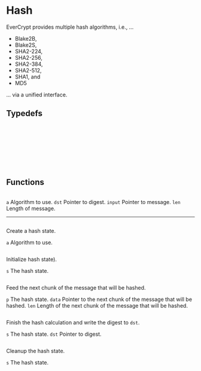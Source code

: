 <!-- Note: There seems to be an easier API, i.e., one the one without `_Incremental`.
However, it doesnt't seem to accept variable length chunks. That's why this one is described here. -->

# Hash

EverCrypt provides multiple hash algorithms, i.e., ...

* Blake2B,
* Blake2S,
* SHA2-224,
* SHA2-256,
* SHA2-384,
* SHA2-512,
* SHA1, and
* MD5

... via a unified interface.

## Typedefs

```{doxygendefine} Spec_Hash_Definitions_SHA2_224
```

```{doxygendefine} Spec_Hash_Definitions_SHA2_256
```

```{doxygendefine} Spec_Hash_Definitions_SHA2_384
```

```{doxygendefine} Spec_Hash_Definitions_SHA2_512
```

```{doxygendefine} Spec_Hash_Definitions_SHA1
```

```{doxygendefine} Spec_Hash_Definitions_MD5
```

```{doxygendefine} Spec_Hash_Definitions_Blake2S
```

```{doxygendefine} Spec_Hash_Definitions_Blake2B
```

```{doxygentypedef} EverCrypt_Hash_Incremental_hash_state
```

## Functions

<!-- EverCrypt_Hash_string_of_alg, EverCrypt_Hash_uu___is_MD5_s, EverCrypt_Hash_uu___is_SHA1_s, EverCrypt_Hash_uu___is_SHA2_224_s, EverCrypt_Hash_uu___is_SHA2_256_s, EverCrypt_Hash_uu___is_SHA2_384_s, EverCrypt_Hash_uu___is_SHA2_512_s, EverCrypt_Hash_uu___is_Blake2S_s, EverCrypt_Hash_uu___is_Blake2S_128_s, EverCrypt_Hash_uu___is_Blake2B_s, EverCrypt_Hash_uu___is_Blake2B_256_s, EverCrypt_Hash_alg_of_state, EverCrypt_Hash_create_in, EverCrypt_Hash_create, EverCrypt_Hash_init, EverCrypt_Hash_update_multi_256, EverCrypt_Hash_update, EverCrypt_Hash_update_multi, EverCrypt_Hash_update_last_256, EverCrypt_Hash_update_last, EverCrypt_Hash_finish, EverCrypt_Hash_free, EverCrypt_Hash_copy, EverCrypt_Hash_hash_256, EverCrypt_Hash_hash_224, EverCrypt_Hash_hash, EverCrypt_Hash_Incremental_hash_len, EverCrypt_Hash_Incremental_block_len, EverCrypt_Hash_Incremental_create_in, EverCrypt_Hash_Incremental_init, EverCrypt_Hash_Incremental_update, EverCrypt_Hash_Incremental_finish_md5, EverCrypt_Hash_Incremental_finish_sha1, EverCrypt_Hash_Incremental_finish_sha224, EverCrypt_Hash_Incremental_finish_sha256, EverCrypt_Hash_Incremental_finish_sha384, EverCrypt_Hash_Incremental_finish_sha512, EverCrypt_Hash_Incremental_finish_blake2s, EverCrypt_Hash_Incremental_finish_blake2b, EverCrypt_Hash_Incremental_alg_of_state, EverCrypt_Hash_Incremental_finish, EverCrypt_Hash_Incremental_free -->

```{doxygenfunction} EverCrypt_Hash_Incremental_hash
```

`a` Algorithm to use.
`dst` Pointer to digest.
`input` Pointer to message.
`len` Length of message.

--------------------------------------------------------------------------------

```{doxygenfunction} EverCrypt_Hash_Incremental_create_in
```

Create a hash state.

`a` Algorithm to use.

```{doxygenfunction} EverCrypt_Hash_Incremental_init
```

Initialize hash state).

`s` The hash state.

```{doxygenfunction} EverCrypt_Hash_Incremental_update
```

Feed the next chunk of the message that will be hashed.

`p` The hash state.
`data` Pointer to the next chunk of the message that will be hashed.
`len` Length of the next chunk of the message that will be hashed.

```{doxygenfunction} EverCrypt_Hash_Incremental_finish
```

Finish the hash calculation and write the digest to `dst`.

`s` The hash state.
`dst` Pointer to digest.

```{doxygenfunction} EverCrypt_Hash_Incremental_free
```

Cleanup the hash state.

`s` The hash state.

```{doxygenfunction} EverCrypt_Hash_Incremental_hash_len
```

```{doxygenfunction} EverCrypt_Hash_Incremental_alg_of_state
```

